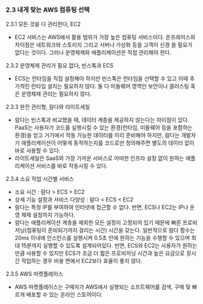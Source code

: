 ### 2.3 내게 맞는 AWS 컴퓨팅 선택  
2.3.1 모든 것을 다 관리한다, EC2
- EC2 서비스는 AWS에서 활용 범위가 가장 높은 컴퓨팅 서비스이다. 온프레미스와 차이점은 네트워크와 스토리지 그리고 서버나 가상화 등을 고객이 신경 쓸 필요가 없다는 것이다. 그러나 운영체제와 애플리케이션은 직접 관리해야 한다.  

2.3.2 운영체제 관리가 필요 없다, 빈스톡과 ECS
- ECS는 런타임을 직접 설정해야 하지만 빈스톡은 런타임을 선택할 수 있고 이때 추가적인 런타임 설치는 필요하지 않다. 둘 다 미들웨어 영역인 보안이나 클러스팅 혹은 운영체제 관리는 필요하지 않다.

2.3.3 완전 관리형, 람다와 라이트세일
- 람다는 빈스톡과 비교했을 때, 데이터 계층을 제공하지 않는다는 차이점이 있다. PaaS는 사용자가 코드를 실행시킬 수 있는 환경(런타임, 미들웨어 등을 포함하는 환경)을 얻고 거기에서 작동 가능한 데이터를 미리 준비해야 하지만, 람다는 개발자가 애플리케이션이 어떻게 동작하는지를 코드로만 정의해주면 별도의 데이터 없이 바로 사용할 수 있다.  
- 라이트세일은 SaaS와 가장 가까운 서비스로 어떠한 인프라 설정 없이 원하는 애플리케이션 서비스를 바로 작동시킬 수 있다.

2.3.4 소요 작업 시간별 서비스
- 소요 시간 : 람다 > ECS > EC2
- 상세 기능 설정과 서비스 다양성 : 람다 < ECS < EC2
- 람다는 특정 IP를 부여하여 인터넷에 접근할 수 없다. 반면, ECS나 EC2는 IP나 운영 체제 설정까지 가능하다. 
- 람다는 애플리케이션 계층을 제외한 모든 설정이 고정되어 있기 때문에 빠른 프로비저닝(컴퓨팅이 준비되기까지 걸리는 시간) 시간을 갖는다. 일반적으로 람다 함수는 20ms 이내에 인스턴스를 실행시켜 0.5초 안에 원하는 기능을 수행할 수 있으며 최대 15분까지 실행할 수 있도록 설계되어있다. 반면, ECS와 EC2는 사용자가 원하는 만큼 사용할 수 있지만 ECS가 조금 더 짧은 프로비저닝 시간과 높은 요금으로 장시간 작업하는 경우 비용 면에서 EC2보다 효율이 좋지 않다.  

2.3.5 AWS 마켓플레이스
- AWS 마켓플레이스는 구매자가 AWS에서 실행되는 소프트웨어를 검색, 구매 및 빠르게 배포할 수 있는 온라인 스토어이다.
